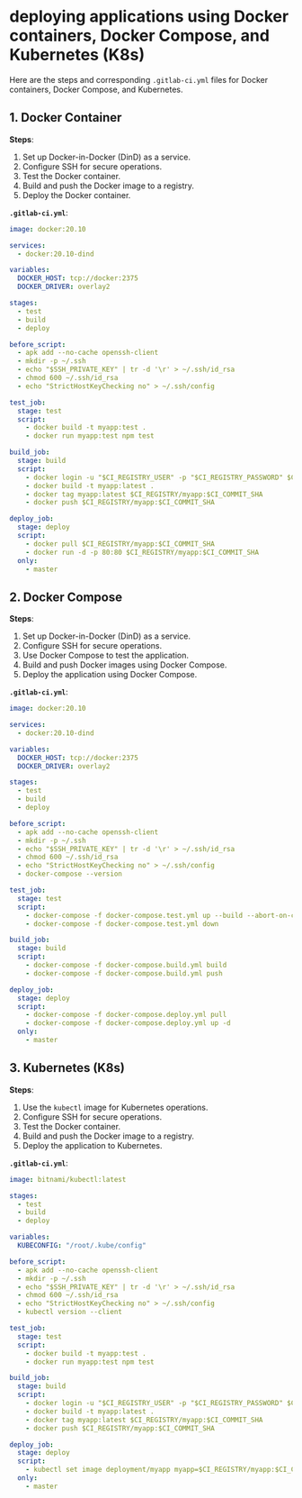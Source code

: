 # deploying applications using Docker containers, Docker Compose, and Kubernetes (K8s)

Here are the steps and corresponding `.gitlab-ci.yml` files for Docker containers, Docker Compose, and Kubernetes.

## 1. Docker Container

**Steps**:

1. Set up Docker-in-Docker (DinD) as a service.
2. Configure SSH for secure operations.
3. Test the Docker container.
4. Build and push the Docker image to a registry.
5. Deploy the Docker container.

**`.gitlab-ci.yml`**:

```yaml
image: docker:20.10

services:
  - docker:20.10-dind

variables:
  DOCKER_HOST: tcp://docker:2375
  DOCKER_DRIVER: overlay2

stages:
  - test
  - build
  - deploy

before_script:
  - apk add --no-cache openssh-client
  - mkdir -p ~/.ssh
  - echo "$SSH_PRIVATE_KEY" | tr -d '\r' > ~/.ssh/id_rsa
  - chmod 600 ~/.ssh/id_rsa
  - echo "StrictHostKeyChecking no" > ~/.ssh/config

test_job:
  stage: test
  script:
    - docker build -t myapp:test .
    - docker run myapp:test npm test

build_job:
  stage: build
  script:
    - docker login -u "$CI_REGISTRY_USER" -p "$CI_REGISTRY_PASSWORD" $CI_REGISTRY
    - docker build -t myapp:latest .
    - docker tag myapp:latest $CI_REGISTRY/myapp:$CI_COMMIT_SHA
    - docker push $CI_REGISTRY/myapp:$CI_COMMIT_SHA

deploy_job:
  stage: deploy
  script:
    - docker pull $CI_REGISTRY/myapp:$CI_COMMIT_SHA
    - docker run -d -p 80:80 $CI_REGISTRY/myapp:$CI_COMMIT_SHA
  only:
    - master
```

## 2. Docker Compose

**Steps**:

1. Set up Docker-in-Docker (DinD) as a service.
2. Configure SSH for secure operations.
3. Use Docker Compose to test the application.
4. Build and push Docker images using Docker Compose.
5. Deploy the application using Docker Compose.

**`.gitlab-ci.yml`**:

```yaml
image: docker:20.10

services:
  - docker:20.10-dind

variables:
  DOCKER_HOST: tcp://docker:2375
  DOCKER_DRIVER: overlay2

stages:
  - test
  - build
  - deploy

before_script:
  - apk add --no-cache openssh-client
  - mkdir -p ~/.ssh
  - echo "$SSH_PRIVATE_KEY" | tr -d '\r' > ~/.ssh/id_rsa
  - chmod 600 ~/.ssh/id_rsa
  - echo "StrictHostKeyChecking no" > ~/.ssh/config
  - docker-compose --version

test_job:
  stage: test
  script:
    - docker-compose -f docker-compose.test.yml up --build --abort-on-container-exit
    - docker-compose -f docker-compose.test.yml down

build_job:
  stage: build
  script:
    - docker-compose -f docker-compose.build.yml build
    - docker-compose -f docker-compose.build.yml push

deploy_job:
  stage: deploy
  script:
    - docker-compose -f docker-compose.deploy.yml pull
    - docker-compose -f docker-compose.deploy.yml up -d
  only:
    - master
```

## 3. Kubernetes (K8s)

**Steps**:

1. Use the `kubectl` image for Kubernetes operations.
2. Configure SSH for secure operations.
3. Test the Docker container.
4. Build and push the Docker image to a registry.
5. Deploy the application to Kubernetes.

**`.gitlab-ci.yml`**:

```yaml
image: bitnami/kubectl:latest

stages:
  - test
  - build
  - deploy

variables:
  KUBECONFIG: "/root/.kube/config"

before_script:
  - apk add --no-cache openssh-client
  - mkdir -p ~/.ssh
  - echo "$SSH_PRIVATE_KEY" | tr -d '\r' > ~/.ssh/id_rsa
  - chmod 600 ~/.ssh/id_rsa
  - echo "StrictHostKeyChecking no" > ~/.ssh/config
  - kubectl version --client

test_job:
  stage: test
  script:
    - docker build -t myapp:test .
    - docker run myapp:test npm test

build_job:
  stage: build
  script:
    - docker login -u "$CI_REGISTRY_USER" -p "$CI_REGISTRY_PASSWORD" $CI_REGISTRY
    - docker build -t myapp:latest .
    - docker tag myapp:latest $CI_REGISTRY/myapp:$CI_COMMIT_SHA
    - docker push $CI_REGISTRY/myapp:$CI_COMMIT_SHA

deploy_job:
  stage: deploy
  script:
    - kubectl set image deployment/myapp myapp=$CI_REGISTRY/myapp:$CI_COMMIT_SHA
  only:
    - master
```
